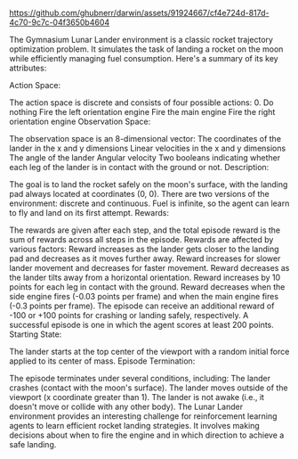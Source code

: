 https://github.com/ghubnerr/darwin/assets/91924667/cf4e724d-817d-4c70-9c7c-04f3650b4604

The Gymnasium Lunar Lander environment is a classic rocket trajectory optimization problem. It simulates the task of landing a rocket on the moon while efficiently managing fuel consumption. Here's a summary of its key attributes:

Action Space:

The action space is discrete and consists of four possible actions:
0. Do nothing
Fire the left orientation engine
Fire the main engine
Fire the right orientation engine
Observation Space:

The observation space is an 8-dimensional vector:
The coordinates of the lander in the x and y dimensions
Linear velocities in the x and y dimensions
The angle of the lander
Angular velocity
Two booleans indicating whether each leg of the lander is in contact with the ground or not.
Description:

The goal is to land the rocket safely on the moon's surface, with the landing pad always located at coordinates (0, 0).
There are two versions of the environment: discrete and continuous.
Fuel is infinite, so the agent can learn to fly and land on its first attempt.
Rewards:

The rewards are given after each step, and the total episode reward is the sum of rewards across all steps in the episode.
Rewards are affected by various factors:
Reward increases as the lander gets closer to the landing pad and decreases as it moves further away.
Reward increases for slower lander movement and decreases for faster movement.
Reward decreases as the lander tilts away from a horizontal orientation.
Reward increases by 10 points for each leg in contact with the ground.
Reward decreases when the side engine fires (-0.03 points per frame) and when the main engine fires (-0.3 points per frame).
The episode can receive an additional reward of -100 or +100 points for crashing or landing safely, respectively.
A successful episode is one in which the agent scores at least 200 points.
Starting State:

The lander starts at the top center of the viewport with a random initial force applied to its center of mass.
Episode Termination:

The episode terminates under several conditions, including:
The lander crashes (contact with the moon's surface).
The lander moves outside of the viewport (x coordinate greater than 1).
The lander is not awake (i.e., it doesn't move or collide with any other body).
The Lunar Lander environment provides an interesting challenge for reinforcement learning agents to learn efficient rocket landing strategies. It involves making decisions about when to fire the engine and in which direction to achieve a safe landing.

